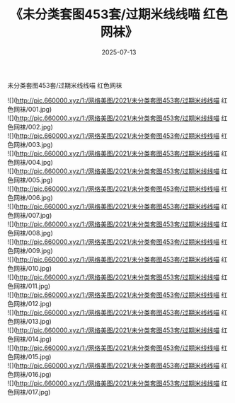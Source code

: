 ﻿---
layout: post
title:  《未分类套图453套/过期米线线喵 红色网袜》
date:   2025-07-13
img: http://pic.660000.xyz/1:/网络美图/2021/未分类套图453套/过期米线线喵 红色网袜/000.jpg
categories: [美女, 清纯, 唯美]
---

未分类套图453套/过期米线线喵 红色网袜

 ![](http://pic.660000.xyz/1:/网络美图/2021/未分类套图453套/过期米线线喵 红色网袜/001.jpg) <br>![](http://pic.660000.xyz/1:/网络美图/2021/未分类套图453套/过期米线线喵 红色网袜/002.jpg) <br>![](http://pic.660000.xyz/1:/网络美图/2021/未分类套图453套/过期米线线喵 红色网袜/003.jpg) <br>![](http://pic.660000.xyz/1:/网络美图/2021/未分类套图453套/过期米线线喵 红色网袜/004.jpg) <br>![](http://pic.660000.xyz/1:/网络美图/2021/未分类套图453套/过期米线线喵 红色网袜/005.jpg) <br>![](http://pic.660000.xyz/1:/网络美图/2021/未分类套图453套/过期米线线喵 红色网袜/006.jpg) <br>![](http://pic.660000.xyz/1:/网络美图/2021/未分类套图453套/过期米线线喵 红色网袜/007.jpg) <br>![](http://pic.660000.xyz/1:/网络美图/2021/未分类套图453套/过期米线线喵 红色网袜/008.jpg) <br>![](http://pic.660000.xyz/1:/网络美图/2021/未分类套图453套/过期米线线喵 红色网袜/009.jpg) <br>![](http://pic.660000.xyz/1:/网络美图/2021/未分类套图453套/过期米线线喵 红色网袜/010.jpg) <br>![](http://pic.660000.xyz/1:/网络美图/2021/未分类套图453套/过期米线线喵 红色网袜/011.jpg) <br>![](http://pic.660000.xyz/1:/网络美图/2021/未分类套图453套/过期米线线喵 红色网袜/012.jpg) <br>![](http://pic.660000.xyz/1:/网络美图/2021/未分类套图453套/过期米线线喵 红色网袜/013.jpg) <br>![](http://pic.660000.xyz/1:/网络美图/2021/未分类套图453套/过期米线线喵 红色网袜/014.jpg) <br>![](http://pic.660000.xyz/1:/网络美图/2021/未分类套图453套/过期米线线喵 红色网袜/015.jpg) <br>![](http://pic.660000.xyz/1:/网络美图/2021/未分类套图453套/过期米线线喵 红色网袜/016.jpg) <br>![](http://pic.660000.xyz/1:/网络美图/2021/未分类套图453套/过期米线线喵 红色网袜/017.jpg) <br>